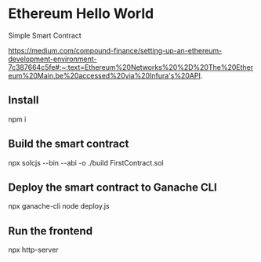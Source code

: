 # Ethereum Hello World
Simple Smart Contract

https://medium.com/compound-finance/setting-up-an-ethereum-development-environment-7c387664c5fe#:~:text=Ethereum%20Networks%20%2D%20The%20Ethereum%20Main,be%20accessed%20via%20Infura's%20API.

## Install
npm i

## Build the smart contract
npx solcjs --bin --abi -o ./build FirstContract.sol

## Deploy the smart contract to Ganache CLI
npx ganache-cli
node deploy.js

## Run the frontend
npx http-server


